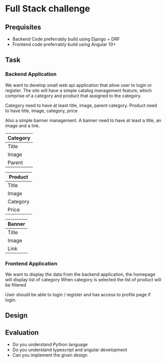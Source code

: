 # Full Stack challenge

## Prequisites

* Backend Code preferrably build using Django + DRF 
* Frontend code preferrably build using Angular 10+

## Task

### Backend Application

We want to develop small web api application that allow user to login or register.
The site will have a simple catalog management feature, which comprise of a category and product that assigned to the category.

Category need to have at least title, image, parent category.
Product need to have title, image, category, price

Also a simple banner management. A banner need to have at least a title, an image and a link.

| Category    |
| ------------ | 
| Title       | 
| Image       |
| Parent      |


| Product    |
| ----------- | 
| Title       | 
| Image       |
| Category      |
| Price |

| Banner |
| ---- |
| Title |
| Image | 
| Link |

### Frontend Application

We want to display the data from the backend application, 
the homepage will display list of category 
When category is selected the list of product will be filtered 

User should be able to login / register and has access to profile page if login.

## Design


## Evaluation

* Do you understand Python language 
* Do you understand typescript and angular development
* Can you implement the given design

